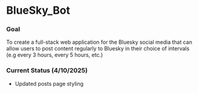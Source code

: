 # BlueSky_Bot

### Goal
To create a full-stack web application for the Bluesky social media that can allow users to post content regularly to Bluesky in their choice of intervals (e.g every 3 hours, every 5 hours, etc.)

### Current Status (4/10/2025)
- Updated posts page styling


